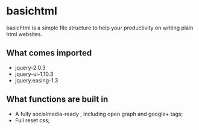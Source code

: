 # basichtml

basichtml is a simple file structure to help your productivity on writing plain
html websites.

## What comes imported
* jquery-2.0.3
* jquery-ui-1.10.3
* jquery.easing-1.3

## What functions are built in
* A fully socialmedia-ready <head>, including open graph and google+ tags;
* Full reset css;
